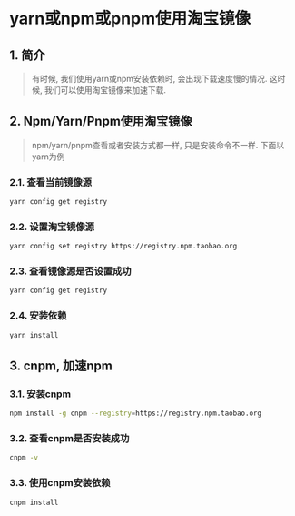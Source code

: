 # yarn或npm或pnpm使用淘宝镜像

## 1. 简介
> 有时候, 我们使用yarn或npm安装依赖时, 会出现下载速度慢的情况. 这时候, 我们可以使用淘宝镜像来加速下载.

## 2. Npm/Yarn/Pnpm使用淘宝镜像
> npm/yarn/pnpm查看或者安装方式都一样, 只是安装命令不一样. 下面以yarn为例

### 2.1. 查看当前镜像源
```bash
yarn config get registry
```
### 2.2. 设置淘宝镜像源
```bash
yarn config set registry https://registry.npm.taobao.org
```
### 2.3. 查看镜像源是否设置成功
```bash
yarn config get registry
```
### 2.4. 安装依赖
```bash
yarn install
```

## 3. cnpm, 加速npm

### 3.1. 安装cnpm
```bash
npm install -g cnpm --registry=https://registry.npm.taobao.org
```
### 3.2. 查看cnpm是否安装成功
```bash
cnpm -v
```
### 3.3. 使用cnpm安装依赖
```bash
cnpm install
```

